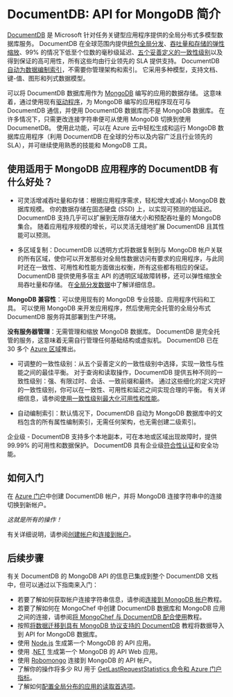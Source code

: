 <properties
    pageTitle="DocumentDB: API for MongoDB 简介 | Azure"
    description="了解如何通过常用 OSS MongoDB API 使用 DocumentDB 以低延迟方式存储和查询大量 JSON 文档。"
    keywords="什么是 MongoDB"
    services="documentdb"
    author="AndrewHoh"
    manager="jhubbard"
    editor=""
    documentationcenter="" />
<tags
    ms.assetid="4afaf40d-c560-42e0-83b4-a64d94671f0a"
    ms.service="documentdb"
    ms.workload="data-services"
    ms.tgt_pltfrm="na"
    ms.devlang="na"
    ms.topic="article"
    ms.date="05/05/2017"
    wacn.date="05/31/2017"
    ms.author="anhoh"
    ms.translationtype="Human Translation"
    ms.sourcegitcommit="4a18b6116e37e365e2d4c4e2d144d7588310292e"
    ms.openlocfilehash="aac8cd6e558da0944465dae7b446070504115eb4"
    ms.contentlocale="zh-cn"
    ms.lasthandoff="05/19/2017" />

# <a name="introduction-to-azure-documentdb-api-for-mongodb"></a>DocumentDB: API for MongoDB 简介

[DocumentDB](/documentation/articles/documentdb-introduction/) 是 Microsoft 针对任务关键型应用程序提供的全局分布式多模型数据库服务。 DocumentDB 在全球范围内提供[统包全局分发](/documentation/articles/documentdb-distribute-data-globally/)、[吞吐量和存储的弹性缩放](/documentation/articles/documentdb-partition-data/)、99% 的情况下低至个位数的毫秒级延迟、[五个妥善定义的一致性级别](/documentation/articles/documentdb-consistency-levels/)以及得到保证的高可用性，所有这些均由行业领先的 SLA 提供支持。 DocumentDB [自动为数据编制索引](http://www.vldb.org/pvldb/vol8/p1668-shukla.pdf)，不需要你管理架构和索引。 它采用多种模型，支持文档、键-值、图形和列式数据模型。 

可以将 DocumentDB 数据库用作为 [MongoDB](https://docs.mongodb.com/manual/introduction/) 编写的应用的数据存储。 这意味着，通过使用现有[驱动程序](https://docs.mongodb.org/ecosystem/drivers/)，为 MongoDB 编写的应用程序现在可与 DocumentDB 通信，并使用 DocumentDB 数据库而不是 MongoDB 数据库。 在许多情况下，只需更改连接字符串便可从使用 MongoDB 切换到使用 DocumenetDB。 使用此功能，可以在 Azure 云中轻松生成和运行 MongoDB 数据库应用程序（利用 DocumentDB 在全球的分布以及内容广泛且行业领先的 SLA），并可继续使用熟悉的技能和 MongoDB 工具。


## <a name="what-is-the-benefit-of-using-azure-documentdb-for-mongodb-applications"></a>使用适用于 MongoDB 应用程序的 DocumentDB 有什么好处？

- 可灵活增减吞吐量和存储：根据应用程序需求，轻松增大或减小 MongoDB 数据库规模。 你的数据存储在固态硬盘 (SSD) 上，以实现可预测的低延迟。 DocumentDB 支持几乎可以扩展到无限存储大小和预配吞吐量的 MongoDB 集合。 随着应用程序规模的增长，可以灵活无缝地扩展 DocumentDB 且其性能可以预测。 

- 多区域复制：DocumentDB 以透明方式将数据复制到与 MongoDB 帐户关联的所有区域，使你可以开发那些对全局性数据访问有要求的应用程序，与此同时还在一致性、可用性和性能方面做出权衡，所有这些都有相应的保证。 DocumentDB 提供使用多宿主 API 的透明区域故障转移，还可以弹性缩放全局吞吐量和存储。 在[全局分发数据](/documentation/articles/documentdb-distribute-data-globally/)中了解详细信息。

**MongoDB 兼容性**：可以使用现有的 MongoDB 专业技能、应用程序代码和工具。 可以使用 MongoDB 来开发应用程序，然后使用完全托管的全局分布式 DocumentDB 服务将其部署到生产环境。

**没有服务器管理**：无需管理和缩放 MongoDB 数据库。 DocumentDB 是完全托管的服务，这意味着无需自行管理任何基础结构或虚拟机。 DocumentDB 已在 30 多个 [Azure 区域](https://azure.microsoft.com/regions/services/)推出。

- 可调整的一致性级别：从五个妥善定义的一致性级别中选择，实现一致性与性能之间的最佳平衡。 对于查询和读取操作，DocumentDB 提供五种不同的一致性级别：强、有限过时、会话、一致前缀和最终。 通过这些细化的定义完好的一致性级别，你可以在一致性、可用性和延迟之间实现合理的平衡。 有关详细信息，请参阅[使用一致性级别最大化可用性和性能](/documentation/articles/documentdb-consistency-levels/)。

- 自动编制索引：默认情况下，DocumentDB 自动为 MongoDB 数据库中的文档包含的所有属性编制索引，无需任何架构，也无需创建二级索引。

企业级 - DocumentDB 支持多个本地副本，可在本地或区域出现故障时，提供 99.99% 的可用性和数据保护。 DocumentDB 具有企业级[符合性认证](https://www.microsoft.com/trustcenter)和安全功能。 

## <a name="how-to-get-started"></a>如何入门

在 [Azure 门户](https://portal.azure.cn)中创建 DocumentDB 帐户，并将 MongoDB 连接字符串中的连接切换到新帐户。 

*这就是所有的操作！*

有关详细说明，请参阅[创建帐户](/documentation/articles/documentdb-create-account/)和[连接到帐户](/documentation/articles/documentdb-connect-mongodb-account/)。

## <a name="next-steps"></a>后续步骤

有关 DocumentDB 的 MongoDB API 的信息已集成到整个 DocumentDB 文档中，但可以通过以下指南来入门：

- 若要了解如何获取帐户连接字符串信息，请参阅[连接到 MongoDB 帐户](/documentation/articles/documentdb-connect-mongodb-account/)教程。
- 若要了解如何在 MongoChef 中创建 DocumentDB 数据库和 MongoDB 应用之间的连接，请参阅[将 MongoChef 与 DocumentDB 配合使用](/documentation/articles/documentdb-mongodb-mongochef/)教程。
- 按照[将数据迁移到具有 MongoDB 协议支持的 DocumentDB](/documentation/articles/documentdb-mongodb-migrate/) 教程将数据导入到 API for MongoDB 数据库。
- 使用 [Node.js](/documentation/articles/documentdb-mongodb-samples/) 生成第一个 MongoDB 的 API 应用。
- 使用 .[NET](/documentation/articles/documentdb-mongodb-application/) 生成第一个 MongoDB 的 API Web 应用。
- 使用 [Robomongo](/documentation/articles/documentdb-mongodb-robomongo/) 连接到 MongoDB 的 API 帐户。
- 了解你的操作将多少 RU 用于 [GetLastRequestStatistics 命令和 Azure 门户指标](/documentation/articles/documentdb-request-units/#GetLastRequestStatistics/)。
- 了解如何[配置全局分布的应用的读取首选项](/documentation/articles/documentdb-distribute-data-globally/#ReadPreferencesAPIforMongoDB/)。

<!---Update_Description: wording update -->
